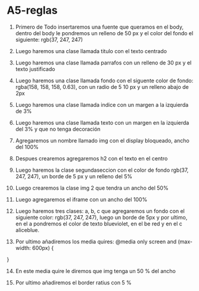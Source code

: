 # A5-reglas

1. Primero de Todo insertaremos una fuente que queramos en el body, dentro del body le pondremos un relleno de 50 px y el color del fondo el siguiente: rgb(37, 247, 247)

2. Luego haremos una clase llamada titulo con el texto centrado

3. Luego haremos una clase llamada parrafos con un relleno de 30 px y el texto justificado

4. Luego haremos una clase llamada fondo con el siguente color de fondo: rgba(158, 158, 158, 0.63), con un radio de 5 10 px y un relleno abajo  de 2px

5. Luego haremos una clase llamada indice con un margen a la izquierda de 3%

6. Luego haremos una clase llamada texto con un margen en la izquierda del 3% y que no tenga decoración 

7. Agregaremos un nombre llamado img con el display bloqueado, ancho del 100%

8. Despues crearemos agregaremos h2 con el texto en el centro

9. Luego haremos la clase segundaseccion con el color de fondo rgb(37, 247, 247), un borde de 5 px y un relleno del 5%

10. Luego crearemos la clase img 2 que tendra un ancho del 50%

11. Luego agregaremos el iframe con un ancho del 100%

12. Luego haremos tres clases: a, b, c que agregaremos un fondo con el siguiente color: rgb(37, 247, 247), luego un borde de 5px y por ultimo, en el a pondremos el color de texto blueviolet, en el be red y en el c aliceblue.

13. Por ultimo añadiremos los media quires: @media only screen and (max-width: 600px) {
  
  }

14. En este media quire le diremos que img tenga un 50 % del ancho 

15. Por ultimo añadiremos el border ratius con 5 %

